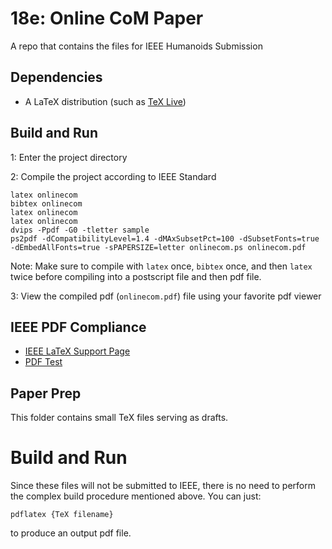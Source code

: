 # 18e: Online CoM Paper
A repo that contains the files for IEEE Humanoids Submission

## Dependencies

- A LaTeX distribution (such as [TeX Live](www.tug.org/texlive/))

## Build and Run

1: Enter the project directory

2: Compile the project according to IEEE Standard

    latex onlinecom
    bibtex onlinecom
    latex onlinecom
    latex onlinecom
    dvips -Ppdf -G0 -tletter sample
    ps2pdf -dCompatibilityLevel=1.4 -dMAxSubsetPct=100 -dSubsetFonts=true -dEmbedAllFonts=true -sPAPERSIZE=letter onlinecom.ps onlinecom.pdf

Note: Make sure to compile with `latex` once, `bibtex` once, and then `latex` twice before compiling into a postscript file and then pdf file.

3: View the compiled pdf (`onlinecom.pdf`) file using your favorite pdf viewer

## IEEE PDF Compliance

- [IEEE LaTeX Support Page](http://ras.papercept.net/conferences/support/tex.php)
- [PDF Test](http://ras.papercept.net/conferences/scripts/pdftest.pl)

## Paper Prep
This folder contains small TeX files serving as drafts.

# Build and Run
Since these files will not be submitted to IEEE, there is no need to perform the
complex build procedure mentioned above. You can just:

    pdflatex {TeX filename}

to produce an output pdf file.
